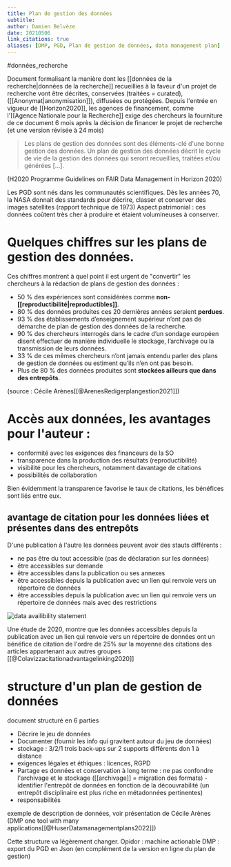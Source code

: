```yaml
---
title: Plan de gestion des données
subtitle:
author: Damien Belvèze
date: 20210506
link_citations: true
aliases: [DMP, PGD, Plan de gestion de données, data management plan]
---
```

#données_recherche

Document formalisant la manière dont les [[données de la recherche|données de la recherche]] recueillies à la faveur d'un projet de recherche vont être décrites, conservées (traitées = curated), ([[Anonymat|anonymisation]]), diffusées ou protégées. 
Depuis l'entrée en vigueur de [[Horizon2020]], les agences de financement, comme l'[[Agence Nationale pour la Recherche]] exige des chercheurs la fourniture de ce document 6 mois après la décision de financer le projet de recherche (et une version révisée à 24 mois)

> Les plans de gestion des données sont des éléments\-clé d'une bonne gestion des données. Un plan de gestion des données décrit le cycle de vie de la gestion des données qui seront recueillies, traitées et/ou générées \[...\].

(H2020 Programme Guidelines on FAIR Data Management in Horizon 2020)

Les PGD sont nés dans les communautés scientifiques. 
Dès les années 70, la NASA donnait des standards pour décrire, classer et conserver des images satellites (rapport technique de 1973)
Aspect patrimonial : ces données coûtent très cher à produire et étaient volumineuses à conserver. 

# Quelques chiffres sur les plans de gestion des données. 

Ces chiffres montrent à quel point il est urgent de "convertir" les chercheurs à la rédaction de plans de gestion des données : 

-   50 % des expériences sont considérées comme **non-[[reproductibilité|reproductibles]]**.
-   80 % des données produites ces 20 dernières années seraient **perdues**.
-   93 % des établissements d’enseignement supérieur n’ont pas de démarche de plan de gestion des données de la recherche.
-   90 % des chercheurs interrogés dans le cadre d’un sondage européen disent effectuer de manière individuelle le stockage, l’archivage ou la transmission de leurs données.
-   33 % de ces mêmes chercheurs n’ont jamais entendu parler des plans de gestion de données ou estiment qu’ils n’en ont pas besoin.
-   Plus de 80 % des données produites sont **stockées ailleurs que dans des entrepôts**.

(source : Cécile Arènes[[@ArenesRedigerplangestion2021]])


# Accès aux données, les avantages pour l'auteur : 


- conformité avec les exigences des financeurs de la SO
- transparence dans la production des résultats (reproductibilité)
- visibilité pour les chercheurs, notamment davantage de citations
- possibilités de collaboration

Bien évidemment la transparence favorise le taux de citations, les bénéfices sont liés entre eux. 

## avantage de citation pour les données liées et présentes dans des entrepôts

D'une publication à l'autre les données peuvent avoir des stauts différents : 

- ne pas être du tout accessible (pas de déclaration sur les données)
- être accessibles sur demande
- être accessibles dans la publication ou ses annexes
- être accessibles depuis la publication avec un lien qui renvoie vers un répertoire de données
- être accessibles depuis la publication avec un lien qui renvoie vers un répertoire de données mais avec des restrictions

![data availibility statement](data_citation_advantage.png)

Une étude de 2020, montre que les données accessibles depuis la publication avec un lien qui renvoie vers un répertoire de données ont un bénéfice de citation de l'ordre de 25% sur la moyenne des citations des articles appartenant aux autres groupes [[@Colavizzacitationadvantagelinking2020]]


# structure d'un plan de gestion de données

document structuré en 6 parties

- Décrire le jeu de données
- Documenter (fournir les info qui gravitent autour du jeu de données)
- stockage : 3/2/1 trois back-ups sur 2 supports différents don 1 à distance
- exigences légales et éthiques : licences, RGPD
- Partage es données et conservation à long terme : ne pas confondre l'archivage et le stockage ([[archivage]] = migration des formats) - identifier l'entrepôt de données en fonction de la découvrabilité (un entrepôt disciplinaire est plus riche en métadonnées pertinentes)
- responsabilités

exemple de description de données, voir présentation de Cécile Arènes (DMP one tool with many applications[[@HuserDatamanagementplans2022]])

Cette structure va légèrement changer. 
Opidor : machine actionable DMP : export du PGD en Json (en complément de la version en ligne du plan de gestion)


